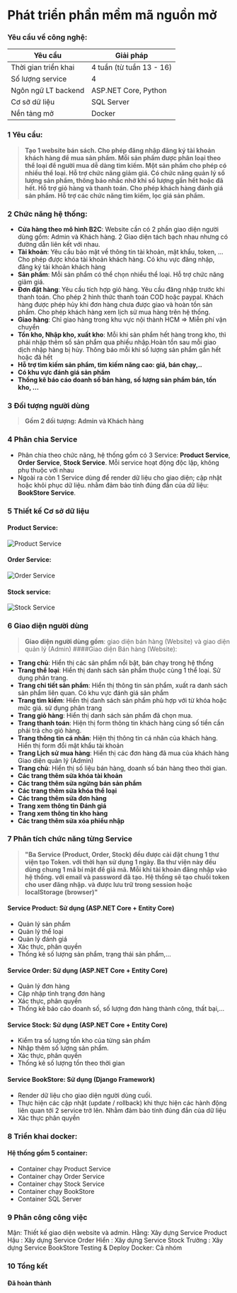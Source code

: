 # **Phát triển phần mềm mã nguồn mở**

### Yêu cầu về công nghệ:

| Yêu cầu  | Giải pháp |
| ------------- | ------------- |
| Thời gian triển khai  | 4 tuần (từ tuần 13 - 16) |
| Số lượng service  | 4  |
| Ngôn ngữ LT backend  | ASP.NET Core, Python   |
| Cơ sở dữ liệu  | SQL Server  |
| Nền tảng mở  | Docker  |


### 1 Yêu cầu:
> **Tạo 1 website bán sách. Cho phép đăng nhập đăng ký tài khoản khách hàng để mua sản phẩm. Mỗi sản phẩm được phân loại theo thể loại để người mua dễ dàng tìm kiếm. Một sản phẩm cho phép có nhiều thể loại. Hỗ trợ chức năng giảm giá. Có chức năng quản lý số lượng sản phẩm, thông báo nhắc nhở khi số lượng gần hết hoặc đã hết. Hỗ trợ giỏ hàng và thanh toán. Cho phép khách hàng đánh giá sản phẩm. Hỗ trợ các chức năng tìm kiếm, lọc giá sản phẩm.**
### 2 Chức năng hệ thống:
* **Cửa hàng theo mô hình B2C**: Website cần có 2 phần giao diện người dùng gồm: Admin và Khách hàng. 2 Giao diện tách bạch nhau nhưng có đường dẫn liên kết với nhau.
* **Tài khoản**: Yêu cầu bảo mật về thông tin tài khoản, mật khẩu, token, ... Cho phép được khóa tài khoản khách hàng. Có khu vực đăng nhập, đăng ký tài khoản khách hàng
* **Sản phẩm**: Mỗi sản phẩm có thể chọn nhiều thể loại. Hỗ trợ chức năng giảm giá.
* **Đơn đặt hàng**: Yêu cầu tích hợp giỏ hàng. Yêu cầu đăng nhập trước khi thanh toán. Cho phép 2 hình thức thanh toán COD hoặc paypal. Khách hàng được phép hủy khi đơn hàng chưa được giao và hoàn tồn sản phẩm. Cho phép khách hàng xem lịch sử mua hàng trên hệ thống.
* **Giao hàng**: Chỉ giao hàng trong khu vực nội thành HCM => Miễn phí vận chuyển
* **Tồn kho, Nhập kho, xuất kho**: Mỗi khi sản phẩm hết hàng trong kho, thì phải nhập thêm số sản phẩm qua phiếu nhập.Hoàn tồn sau mỗi giao dịch nhập hàng bị hủy. Thông báo mỗi khi số lượng sản phẩm gần hết hoặc đã hết
* **Hỗ trợ tìm kiếm sản phẩm, tìm kiếm năng cao: giá, bán chạy,..**
* **Có khu vực đánh giá sản phẩm**
* **Thống kê báo cáo doanh số bán hàng, số lượng sản phẩm bán, tồn kho, ...**

### 3 Đối tượng người dùng
> **Gồm 2 đối tượng: Admin và Khách hàng**

### 4 Phân chia Service
* Phân chia theo chức năng, hệ thống gồm có 3 Service: **Product Service**, **Order Service**, **Stock Service**. Mỗi service hoạt động độc lập, không phụ thuộc với nhau
* Ngoài ra còn 1 Service dùng để render dữ liệu cho giao diện; cập nhật hoặc khôi phục dữ liệu. nhằm đảm bảo tính đúng đắn của dữ liệu: **BookStore Service**.

### 5 Thiết kế Cơ sở dữ liệu
#### Product Service:
![Product Service](https://github.com/peter-dinh/Bookstore/blob/master/doc/image/Product.png "Product Service")
#### Order Service:
![Order Service](https://github.com/peter-dinh/Bookstore/blob/master/doc/image/Order.png "Order Service")
#### Stock service:
![Stock Service](https://github.com/peter-dinh/Bookstore/blob/master/doc/image/Stock.png "Stock Service")

### 6 Giao diện người dùng
> **Giao diện người dùng gồm**: giao diện bán hàng (Website) và giao diện quản lý (Admin)
####Giao diện Bán hàng (Website):
* **Trang chủ**: Hiển thị các sản phẩm nổi bật, bán chạy trong hệ thống
* **Trang thể loại**: Hiển thị danh sách sản phẩm thuộc cùng 1 thể loại. Sử dụng phân trang.
* **Trang chi tiết sản phẩm**: Hiển thị thông tin sản phẩm, xuất ra danh sách sản phẩm liên quan. Có khu vực đánh giá sản phẩm
* **Trang tìm kiếm**: Hiển thị danh sách sản phẩm phù hợp với từ khóa hoặc mức giá. sử dụng phân trang
* **Trang giỏ hàng**: Hiển thị danh sách sản phẩm đã chọn mua.
* **Trang thanh toán**: Hiện thị form thông tin khách hàng cùng số tiền cần phải trả cho giỏ hàng.
* **Trang thông tin cá nhân**: Hiện thị thông tin cá nhân của khách hàng. Hiển thị form đổi mật khẩu tài khoản
* **Trang Lịch sử mua hàng**: Hiển thị các đơn hàng đã mua của khách hàng
Giao diện quản lý (Admin)
* **Trang chủ**: Hiển thị số liệu bán hàng, doanh số bán hàng theo thời gian.
* **Các trang thêm sửa khóa tài khoản**
* **Các trang thêm sửa ngừng bán sản phẩm**
* **Các trang thêm sửa khóa thể loại**
* **Các trang thêm sửa đơn hàng**
* **Trang xem thông tin Đánh giá**
* **Trang xem thông tin kho hàng**
* **Các trang thêm sửa xóa phiếu nhập**

### 7 Phân tích chức năng từng Service
> **"Ba Service (Product, Order, Stock) đều được cài đặt chung 1 thư viện tạo Token. với thời hạn sử dụng 1 ngày. Ba thư viện này đều dùng chung 1 mã bí mật để giả mã. Mỗi khi tài khoản đăng nhập vào hệ thống. với email và password đã tạo. Hệ thống sẽ tạo chuỗi token cho user đăng nhập. và được lưu trữ trong session hoặc localStorage (browser)"**

#### Service Product: Sử dụng (ASP.NET Core + Entity Core)
* Quản lý sản phẩm
* Quản lý thể loại
* Quản lý đánh giá
* Xác thực, phân quyền
* Thống kê số lượng sản phẩm, trạng thái sản phẩm,...

#### Service Order: Sử dụng (ASP.NET Core + Entity Core)
* Quản lý đơn hàng
* Cập nhập tình trạng đơn hàng
* Xác thực, phân quyền
* Thống kê báo cáo doanh số, số lượng đơn hàng thành công, thất bại,...

#### Service Stock: Sử dụng (ASP.NET Core + Entity Core)
* Kiểm tra số lượng tồn kho của từng sản phẩm
* Nhập thêm số lượng sản phẩm.
* Xác thực, phân quyền
* Thống kê số lượng tồn theo thời gian

#### Service BookStore: Sử dụng (Django Framework)
* Render dữ liệu cho giao diện người dùng cuối.
* Thực hiện các cập nhật (update / rollback) khi thực hiện các hành động liên quan tới 2 service trở lên. Nhằm đảm bảo tính đúng đắn của dữ liệu
* Xác thực phân quyền

### 8 Triển khai docker:

#### Hệ thống gồm 5 container:
* Container chạy Product Service
* Container chạy Order Service
* Container chạy Stock Service
* Container chạy BookStore
* Container SQL Server

### 9 Phân công công việc
Mận: Thiết kế giao diện website và admin.
Hằng: Xây dựng Service Product
Hậu : Xây dựng Service Order
Hiển : Xây dựng Service Stock
Trưởng : Xây dựng Service BookStore
Testing & Deploy Docker: Cả nhóm

### 10 Tổng kết

#### Đã hoàn thành

